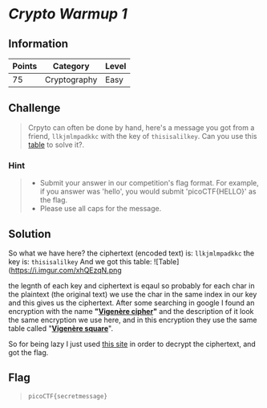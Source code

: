 


# *Crypto Warmup 1*

## Information
| Points |Category  | Level|
|--|--|--|
| 75 | Cryptography |Easy |

## Challenge

> Crpyto can often be done by hand, here's a message you got from a friend, `llkjmlmpadkkc` with the key of `thisisalilkey`. Can you use this [table](https://2018shell.picoctf.com/static/7e80900bd1afae76845553d895e271e1/table.txt) to solve it?.

### Hint
> -   Submit your answer in our competition's flag format. For example, if you answer was 'hello', you would submit 'picoCTF{HELLO}' as the flag.
>-   Please use all caps for the message.
## Solution
So what we have here?
the ciphertext (encoded text) is:
`llkjmlmpadkkc`
the key is:
`thisisalilkey`
And we got this table:
![Table](https://i.imgur.com/xhQEzqN.png

the legnth of each key and ciphertext is eqaul so probably for each char in the    plaintext (the original text) we use the char in the same index in our key and this gives us the ciphertext.
After some searching in google I found an encryption with the name **"[Vigenère cipher](https://en.wikipedia.org/wiki/Vigen%C3%A8re_cipher)"**  and the description of it look the same encryption we use here, and in this encryption they use the same table called "**[Vigenère square](https://en.wikipedia.org/wiki/Tabula_recta)**".

So for being lazy I just used [this site](https://www.dcode.fr/vigenere-cipher) in order to decrypt the ciphertext, and got the flag.

## Flag
> `picoCTF{secretmessage}`


